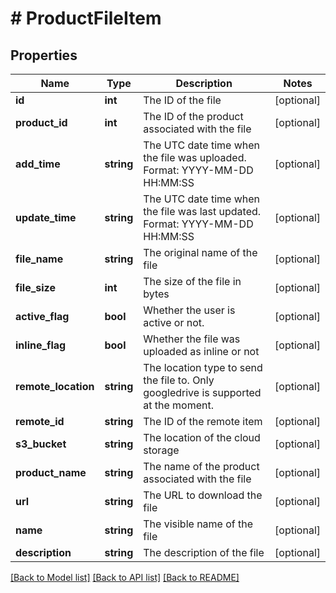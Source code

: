 # # ProductFileItem

## Properties

Name | Type | Description | Notes
------------ | ------------- | ------------- | -------------
**id** | **int** | The ID of the file | [optional]
**product_id** | **int** | The ID of the product associated with the file | [optional]
**add_time** | **string** | The UTC date time when the file was uploaded. Format: YYYY-MM-DD HH:MM:SS | [optional]
**update_time** | **string** | The UTC date time when the file was last updated. Format: YYYY-MM-DD HH:MM:SS | [optional]
**file_name** | **string** | The original name of the file | [optional]
**file_size** | **int** | The size of the file in bytes | [optional]
**active_flag** | **bool** | Whether the user is active or not. | [optional]
**inline_flag** | **bool** | Whether the file was uploaded as inline or not | [optional]
**remote_location** | **string** | The location type to send the file to. Only googledrive is supported at the moment. | [optional]
**remote_id** | **string** | The ID of the remote item | [optional]
**s3_bucket** | **string** | The location of the cloud storage | [optional]
**product_name** | **string** | The name of the product associated with the file | [optional]
**url** | **string** | The URL to download the file | [optional]
**name** | **string** | The visible name of the file | [optional]
**description** | **string** | The description of the file | [optional]

[[Back to Model list]](../README.md#documentation-for-models) [[Back to API list]](../README.md#documentation-for-api-endpoints) [[Back to README]](../README.md)
